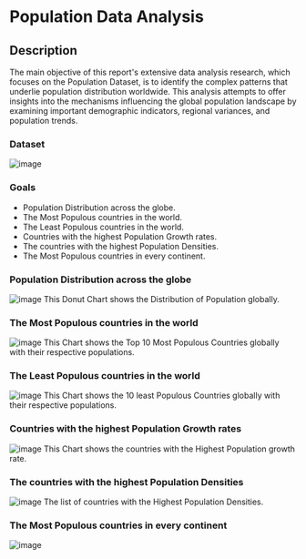 # Population Data Analysis

## Description
The main objective of this report's extensive data analysis research, which focuses on the Population Dataset, is to identify the complex patterns that underlie population distribution worldwide. This analysis attempts to offer insights into the mechanisms influencing the global population landscape by examining important demographic indicators, regional variances, and population trends.

### Dataset
![image](https://github.com/Anirban3456/Population_Data_Analysis/assets/118114203/93e218d2-5d37-4f78-b65f-53f2d737ad2d)

### Goals
- Population Distribution across the globe.
- The Most Populous countries in the world.
- The Least Populous countries in the world.
- Countries with the highest Population Growth rates.
- The countries with the highest Population Densities.
- The Most Populous countries in every continent.

### Population Distribution across the globe
![image](https://github.com/Anirban3456/Population_Data_Analysis/assets/118114203/473975d8-5470-488d-b872-d57d1347484c)
This Donut Chart shows the Distribution of Population globally.

### The Most Populous countries in the world
![image](https://github.com/Anirban3456/Population_Data_Analysis/assets/118114203/76ca39b6-5900-40dc-b5ca-61ae2c3828fc)
This Chart shows the Top 10 Most Populous Countries globally with their respective populations.

### The Least Populous countries in the world
![image](https://github.com/Anirban3456/Population_Data_Analysis/assets/118114203/1742225c-455e-42d2-852d-79e5294f2666)
This Chart shows the 10 least Populous Countries globally with their respective populations.

### Countries with the highest Population Growth rates
![image](https://github.com/Anirban3456/Population_Data_Analysis/assets/118114203/5b8f6cc9-63ed-4571-bcd7-57dd6e106861)
This Chart shows the countries with the Highest Population growth rate.

### The countries with the highest Population Densities
![image](https://github.com/Anirban3456/Population_Data_Analysis/assets/118114203/7addbb56-4df3-49ff-90d7-1b2670455d94)
The list of countries with the Highest Population Densities.

### The Most Populous countries in every continent
![image](https://github.com/Anirban3456/Population_Data_Analysis/assets/118114203/3e4da0a8-3472-42f8-9463-556d7b888a88)
